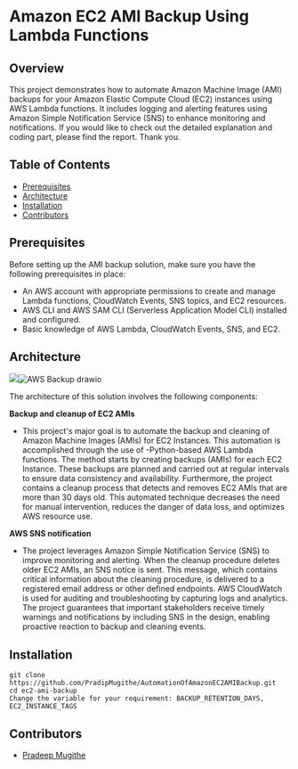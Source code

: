 # Amazon EC2 AMI Backup Using Lambda Functions

## Overview

This project demonstrates how to automate Amazon Machine Image (AMI) backups for your Amazon Elastic Compute Cloud (EC2) instances using AWS Lambda functions. It includes logging and alerting features using Amazon Simple Notification Service (SNS) to enhance monitoring and notifications. If you would like to check out the detailed explanation and coding part, please find the report. Thank you.

## Table of Contents

- [Prerequisites](#prerequisites)
- [Architecture](#architecture)
- [Installation](#installation)
- [Contributors](#contributors)


## Prerequisites

Before setting up the AMI backup solution, make sure you have the following prerequisites in place:

- An AWS account with appropriate permissions to create and manage Lambda functions, CloudWatch Events, SNS topics, and EC2 resources.
- AWS CLI and AWS SAM CLI (Serverless Application Model CLI) installed and configured.
- Basic knowledge of AWS Lambda, CloudWatch Events, SNS, and EC2.

## Architecture

![ ]()![AWS Backup drawio](https://github.com/PradipMugithe/AutomationOfAmazonEC2AMIBackup/assets/78589162/2e5a38f2-8b95-4383-8d4e-6f40fcc1ccb7)


The architecture of this solution involves the following components:

**Backup and cleanup of EC2 AMIs**

- This project's major goal is to automate the backup and cleaning of Amazon Machine Images (AMIs) for EC2 Instances. This automation is accomplished through the use of -Python-based AWS Lambda functions. The method starts by creating backups (AMIs) for each EC2 Instance. These backups are planned and carried out at regular intervals to ensure data consistency and availability. Furthermore, the project contains a cleanup process that detects and removes EC2 AMIs that are more than 30 days old. This automated technique decreases the need for manual intervention, reduces the danger of data loss, and optimizes AWS resource use.

**AWS SNS notification**
- The project leverages Amazon Simple Notification Service (SNS) to improve monitoring and alerting. When the cleanup procedure deletes older EC2 AMIs, an SNS notice is sent. This message, which contains critical information about the cleaning procedure, is delivered to a registered email address or other defined endpoints. AWS CloudWatch is used for auditing and troubleshooting by capturing logs and analytics. The project guarantees that important stakeholders receive timely warnings and notifications by including SNS in the design, enabling proactive reaction to backup and cleaning events.
## Installation
```
git clone https://github.com/PradipMugithe/AutomationOfAmazonEC2AMIBackup.git
cd ec2-ami-backup
Change the variable for your requirement: BACKUP_RETENTION_DAYS, EC2_INSTANCE_TAGS

```

## Contributors
- [Pradeep Mugithe](https://linkedin.com/in/pradeep-mugithe)


